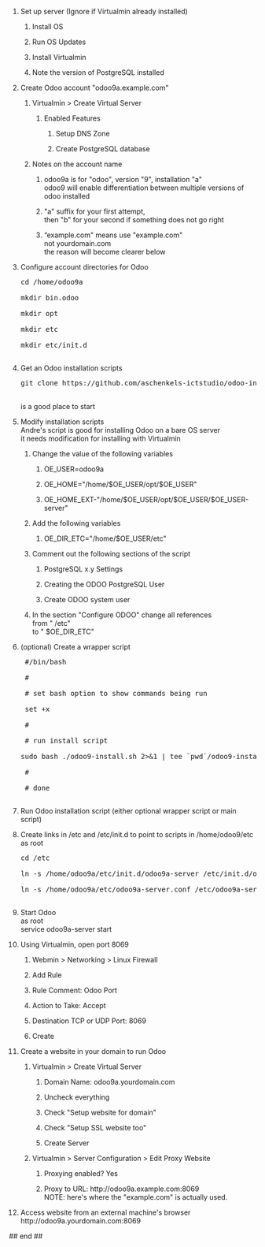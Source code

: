 <ol ><li><p>Set up server (Ignore if Virtualmin already installed)</p>

 <ol ><li><p>Install OS</p>

 </li>
 <li><p>Run OS Updates</p>

 </li>
 <li><p>Install Virtualmin</p>

 </li>
 <li><p>Note the version of PostgreSQL installed</p>

 </li>
 </ol></li>
 <li><p>Create Odoo account "odoo9a.example.com"</p>

 <ol ><li><p>Virtualmin &gt; Create Virtual Server</p>

 <ol ><li><p>Enabled Features</p>

 <ol ><li><p>Setup DNS Zone</p>

 </li>
 <li><p>Create PostgreSQL database</p>

 </li>
 </ol></li>
 </ol></li>
 <li><p>Notes on the account name</p>

 <ol ><li><p>odoo9a is for "odoo", version "9", installation "a"<br />
 odoo9 will enable differentiation between multiple versions of odoo installed</p>

 </li>
 <li><p>"a" suffix for your first attempt, <br />
 then "b" for your second if something does not go right</p>

 </li>
 <li><p>“example.com" means use "example.com"<br />
 not yourdomain.com<br />
 the reason will become clearer below</p>

 </li>
 </ol></li>
 </ol></li>
 <li><p>Configure account directories for Odoo<br />

<pre>
cd /home/odoo9a<br />
mkdir bin.odoo<br />
mkdir opt<br />
mkdir etc<br />
mkdir etc/init.d<br />
</pre>

 </li>
 <li><p>Get an Odoo installation scripts<br />
<pre>
git clone https://github.com/aschenkels-ictstudio/odoo-install-scripts 
</pre><br />
 is a good place to start</p>

 </li>
 <li><p>Modify installation scripts<br />
 Andre's script is good for installing Odoo on a bare OS server<br />
 it needs modification for installing with Virtualmin</p>

 <ol ><li><p>Change the value of the following variables</p>

 <ol ><li><p>OE_USER=odoo9a</p>

 </li>
 <li><p>OE_HOME="/home/$OE_USER/opt/$OE_USER"</p>

 </li>
 <li><p>OE_HOME_EXT-"/home/$OE_USER/opt/$OE_USER/$OE_USER-server"</p>

 </li>
 </ol></li>
 <li><p>Add the following variables</p>

 <ol ><li><p>OE_DIR_ETC="/home/$OE_USER/etc"</p>

 </li>
 </ol></li>
 <li><p>Comment out the following sections of the script</p>

 <ol ><li><p>PostgreSQL x.y Settings</p>

 </li>
 <li><p>Creating the ODOO PostgreSQL User</p>

 </li>
 <li><p>Create ODOO system user</p>

 </li>
 </ol></li>
 <li><p>In the section "Configure ODOO" change all references <br />
 from " /etc" <br />
 to " $OE_DIR_ETC"</p>

 </li>
 </ol></li>
 <li><p>(optional) Create a wrapper script<br />
<pre>
 #/bin/bash <br />
 #<br />
 # set bash option to show commands being run <br />
 set +x <br />
 # <br />
 # run install script <br />
sudo bash ./odoo9-install.sh 2&gt;&amp;1 | tee `pwd`/odoo9-install.log <br />
 #<br />
 # done <br />
</pre></p>

 </li>
 <li><p>Run Odoo installation script (either optional wrapper script or main script)</p>

 </li>
 <li><p>Create links in /etc and /etc/init.d to point to scripts in /home/odoo9/etc<br />
 as root<br />
<pre>
cd /etc<br />
ln -s /home/odoo9a/etc/init.d/odoo9a-server /etc/init.d/odoo9a-server<br />
ln -s /home/odoo9a/etc/odoo9a-server.conf /etc/odoo9a-server.conf<br />
</pre>
</p>

 </li>
 <li><p>Start Odoo<br />
 as root<br />
 service odoo9a-server start</p>

 </li>
 <li><p>Using Virtualmin, open port 8069</p>

 <ol ><li><p>Webmin &gt; Networking &gt; Linux Firewall</p>

 </li>
 <li><p>Add Rule</p>

 </li>
 <li><p>Rule Comment: Odoo Port</p>

 </li>
 <li><p>Action to Take: Accept</p>

 </li>
 <li><p>Destination TCP or UDP Port: 8069</p>

 </li>
 <li><p>Create</p>

 </li>
 </ol></li>
 <li><p>Create a website in your domain to run Odoo</p>

 <ol ><li><p>Virtualmin &gt; Create Virtual Server</p>

 <ol ><li><p>Domain Name: odoo9a.yourdomain.com</p>

 </li>
 <li><p>Uncheck everything </p>

 </li>
 <li><p>Check "Setup website for domain"</p>

 </li>
 <li><p>Check "Setup SSL website too"</p>

 </li>
 <li><p>Create Server</p>

 </li>
 </ol></li>
 <li><p>Virtualmin &gt; Server Configuration &gt; Edit Proxy Website</p>

 <ol ><li><p>Proxying enabled? Yes</p>

 </li>
 <li><p>Proxy to URL: http://odoo9a.example.com:8069<br />
 NOTE: here's where the "example.com" is actually used.</p>

 </li>
 </ol></li>
 </ol></li>
 <li><p>Access website from an external machine's browser<br />
 http://odoo9a.yourdomain.com:8069</p>

 </li>
 </ol>

<p>## end ##</p>

